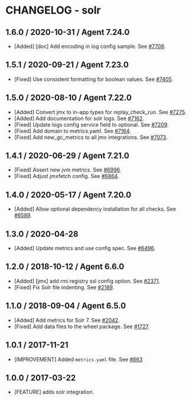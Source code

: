 # CHANGELOG - solr

## 1.6.0 / 2020-10-31 / Agent 7.24.0

* [Added] [doc] Add encoding in log config sample. See [#7708](https://github.com/DataDog/integrations-core/pull/7708).

## 1.5.1 / 2020-09-21 / Agent 7.23.0

* [Fixed] Use consistent formatting for boolean values. See [#7405](https://github.com/DataDog/integrations-core/pull/7405).

## 1.5.0 / 2020-08-10 / Agent 7.22.0

* [Added] Convert jmx to in-app types for replay_check_run. See [#7275](https://github.com/DataDog/integrations-core/pull/7275).
* [Added] Add documentation for solr logs. See [#7162](https://github.com/DataDog/integrations-core/pull/7162).
* [Fixed] Update logs config service field to optional. See [#7209](https://github.com/DataDog/integrations-core/pull/7209).
* [Fixed] Add domain to metrics.yaml. See [#7164](https://github.com/DataDog/integrations-core/pull/7164).
* [Fixed] Add new_gc_metrics to all jmx integrations. See [#7073](https://github.com/DataDog/integrations-core/pull/7073).

## 1.4.1 / 2020-06-29 / Agent 7.21.0

* [Fixed] Assert new jvm metrics. See [#6996](https://github.com/DataDog/integrations-core/pull/6996).
* [Fixed] Adjust jmxfetch config. See [#6864](https://github.com/DataDog/integrations-core/pull/6864).

## 1.4.0 / 2020-05-17 / Agent 7.20.0

* [Added] Allow optional dependency installation for all checks. See [#6589](https://github.com/DataDog/integrations-core/pull/6589).

## 1.3.0 / 2020-04-28

* [Added] Update metrics and use config spec. See [#6496](https://github.com/DataDog/integrations-core/pull/6496).

## 1.2.0 / 2018-10-12 / Agent 6.6.0

* [Added] [jmx] add rmi registry ssl config option. See [#2371][1].
* [Fixed] Fix Solr file indenting. See [#2189][2].

## 1.1.0 / 2018-09-04 / Agent 6.5.0

* [Added] Add metrics for Solr 7. See [#2042][3].
* [Fixed] Add data files to the wheel package. See [#1727][4].

## 1.0.1 / 2017-11-21

* [IMPROVEMENT] Added `metrics.yaml` file. See [#863][5]

## 1.0.0 / 2017-03-22

* [FEATURE] adds solr integration.

<!--- The following link definition list is generated by PimpMyChangelog --->
[1]: https://github.com/DataDog/integrations-core/pull/2371
[2]: https://github.com/DataDog/integrations-core/pull/2189
[3]: https://github.com/DataDog/integrations-core/pull/2042
[4]: https://github.com/DataDog/integrations-core/pull/1727
[5]: https://github.com/DataDog/integrations-core/issues/863
